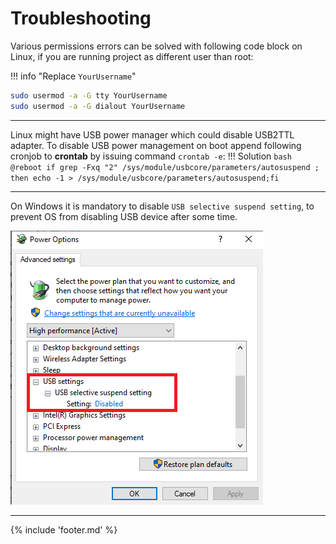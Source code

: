 ﻿---
hide:
  - toc
---
# Troubleshooting

Various permissions errors can be solved with following code block on Linux, if you are running project as different user than root:

!!! info "Replace `YourUsername`" 

```bash
sudo usermod -a -G tty YourUsername
sudo usermod -a -G dialout YourUsername
```

___

Linux might have USB power manager which could disable USB2TTL adapter. To disable USB power management on boot append following cronjob to **crontab** by issuing command `crontab -e`:
!!! Solution
    ```bash
    @reboot if grep -Fxq "2" /sys/module/usbcore/parameters/autosuspend ; then echo -1 > /sys/module/usbcore/parameters/autosuspend;fi
    ```

___

On Windows it is mandatory to disable `USB selective suspend setting`, to prevent OS from disabling USB device after some time.

![](files/WinUSBPower.png)

___

{% include 'footer.md' %}